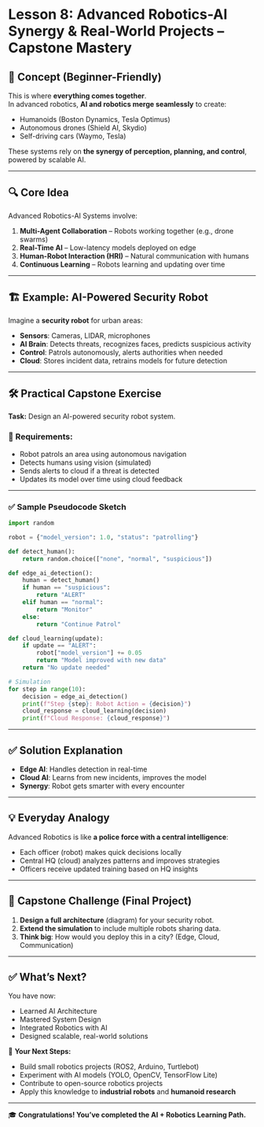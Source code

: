  
# Lesson 8: Advanced Robotics-AI Synergy & Real-World Projects – Capstone Mastery

## 🧠 Concept (Beginner-Friendly)
This is where **everything comes together**.  
In advanced robotics, **AI and robotics merge seamlessly** to create:
- Humanoids (Boston Dynamics, Tesla Optimus)
- Autonomous drones (Shield AI, Skydio)
- Self-driving cars (Waymo, Tesla)

These systems rely on **the synergy of perception, planning, and control**, powered by scalable AI.

---

## 🔍 Core Idea
Advanced Robotics-AI Systems involve:
1. **Multi-Agent Collaboration** – Robots working together (e.g., drone swarms)
2. **Real-Time AI** – Low-latency models deployed on edge
3. **Human-Robot Interaction (HRI)** – Natural communication with humans
4. **Continuous Learning** – Robots learning and updating over time

---

## 🏗 Example: AI-Powered Security Robot
Imagine a **security robot** for urban areas:
- **Sensors**: Cameras, LIDAR, microphones
- **AI Brain**: Detects threats, recognizes faces, predicts suspicious activity
- **Control**: Patrols autonomously, alerts authorities when needed
- **Cloud**: Stores incident data, retrains models for future detection

---

## 🛠 Practical Capstone Exercise
**Task:** Design an AI-powered security robot system.

### 📝 Requirements:
- Robot patrols an area using autonomous navigation
- Detects humans using vision (simulated)
- Sends alerts to cloud if a threat is detected
- Updates its model over time using cloud feedback

---

### ✅ Sample Pseudocode Sketch

```python
import random

robot = {"model_version": 1.0, "status": "patrolling"}

def detect_human():
    return random.choice(["none", "normal", "suspicious"])

def edge_ai_detection():
    human = detect_human()
    if human == "suspicious":
        return "ALERT"
    elif human == "normal":
        return "Monitor"
    else:
        return "Continue Patrol"

def cloud_learning(update):
    if update == "ALERT":
        robot["model_version"] += 0.05
        return "Model improved with new data"
    return "No update needed"

# Simulation
for step in range(10):
    decision = edge_ai_detection()
    print(f"Step {step}: Robot Action = {decision}")
    cloud_response = cloud_learning(decision)
    print(f"Cloud Response: {cloud_response}")
```

---

## ✅ Solution Explanation
- **Edge AI**: Handles detection in real-time
- **Cloud AI**: Learns from new incidents, improves the model
- **Synergy**: Robot gets smarter with every encounter

---

## 💡 Everyday Analogy
Advanced Robotics is like **a police force with a central intelligence**:
- Each officer (robot) makes quick decisions locally
- Central HQ (cloud) analyzes patterns and improves strategies
- Officers receive updated training based on HQ insights

---

## 🎯 Capstone Challenge (Final Project)
1. **Design a full architecture** (diagram) for your security robot.
2. **Extend the simulation** to include multiple robots sharing data.
3. **Think big**: How would you deploy this in a city? (Edge, Cloud, Communication)

---

## ✅ What’s Next?
You have now:
- Learned AI Architecture
- Mastered System Design
- Integrated Robotics with AI
- Designed scalable, real-world solutions

🚀 **Your Next Steps:**
- Build small robotics projects (ROS2, Arduino, Turtlebot)
- Experiment with AI models (YOLO, OpenCV, TensorFlow Lite)
- Contribute to open-source robotics projects
- Apply this knowledge to **industrial robots** and **humanoid research**

---

🎓 **Congratulations! You’ve completed the AI + Robotics Learning Path.**
